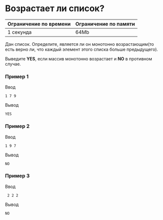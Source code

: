 # Возрастает ли список?

| Ограничение по времени |  Ограничение по памяти|
|--|--|
| 1 секунда | 64Mb |


Дан список. Определите, является ли он монотонно возрастающим(то есть верно ли, что каждый элемент этого списка больше предыдущего).

Выведите **YES**, если массив монотонно возрастает и **NO** в противном случае.

### Пример 1

Ввод

    1 7 9
    
Вывод

    YES

### Пример 2

Ввод

    1 9 7

Вывод

    NO
    
### Пример 3

Ввод

     2 2 2

Вывод

    NO

